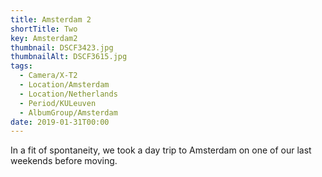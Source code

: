 ```yaml
---
title: Amsterdam 2
shortTitle: Two
key: Amsterdam2
thumbnail: DSCF3423.jpg
thumbnailAlt: DSCF3615.jpg
tags:
  - Camera/X-T2
  - Location/Amsterdam
  - Location/Netherlands
  - Period/KULeuven
  - AlbumGroup/Amsterdam
date: 2019-01-31T00:00
---
```

In a fit of spontaneity, we took a day trip to Amsterdam on one of our last weekends before moving.

